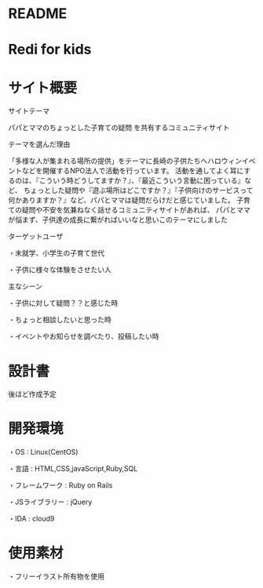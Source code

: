 # README

# Redi for kids

# サイト概要

サイトテーマ

パパとママのちょっとした子育ての疑問
を共有するコミュニティサイト

テーマを選んだ理由

「多様な人が集まれる場所の提供」をテーマに長崎の子供たちへハロウィンイベントなどを開催するNPO法人で活動を行っています。
活動を通してよく耳にするのは、『こういう時どうしてますか？』、『最近こういう言動に困っている』など、
ちょっとした疑問や『遊ぶ場所はどこですか？』『子供向けのサービスって何かありますか？』など、パパとママは疑問だらけだと感じていました。
子育ての疑問や不安を気兼ねなく話せるコミュニティサイトがあれば、
パパとママが悩まず、子供達の成長に繋がればいいなと思いこのテーマにしました

ターゲットユーザ

・未就学、小学生の子育て世代

・子供に様々な体験をさせたい人

主なシーン

・子供に対して疑問？？と感じた時

・ちょっと相談したいと思った時

・イベントやお知らせを調べたり、投稿したい時

# 設計書

後ほど作成予定

# 開発環境

・OS : Linux(CentOS)

・言語 : HTML,CSS,javaScript,Ruby,SQL

・フレームワーク : Ruby on Rails

・JSライブラリー : jQuery

・IDA : cloud9

# 使用素材

・フリーイラスト所有物を使用



